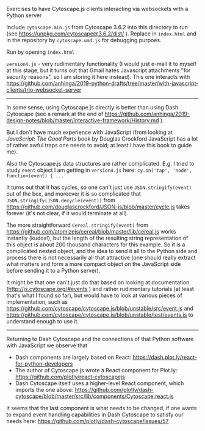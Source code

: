 Exercises to have Cytoscape.js clients interacting via websockets with a Python server

Include `cytoscape.min.js` from Cytoscape 3.6.2 into this directory to run (see https://unpkg.com/cytoscape@3.6.2/dist/ ).
Replace in `index.html` and in the repository by `cytoscape.umd.js` for debugging purpoes.

Run by opening `index.html`

`version4.js` - very rudimentary functionality (I would just e-mail it to myself at this stage, but it turns out that Gmail hates Javascript attachments "for security reasons", so I am storing it here instead). This one interacts with https://github.com/anhinga/2019-python-drafts/tree/master/with-javascript-clients/trio-websocket-server

***

In some sense, using Cytoscape.js directly is better than using Dash Cytoscape (see a remark at the end of https://github.com/anhinga/2019-design-notes/blob/master/interactive-framework/History.md ).

But I don't have much experience with JavaScript (from looking at _JavaScript: The Good Parts_ book by Douglas Crockford JavaScript has a lot of rather awful traps one needs to avoid; at least I have this book to guide me).

Also the Cytoscape.js data structures are rather complicated. E.g. I tried to study `event` object I am getting in `version4.js` here: `cy.on('tap', 'node', function(event) { ...`

It turns out that it has cycles, so one can't just use `JSON.stringify(event)` out of the box, and moreover it is so complicated that `JSON.stringify(JSON.decycle(event))` from https://github.com/douglascrockford/JSON-js/blob/master/cycle.js takes forever (it's not clear, if it would terminate at all).

The more straightforward `Cereal.stringify(event)` from https://github.com/atomizejs/cereal/blob/master/lib/cereal.js works instantly (kudos!), but the length of the resulting string representation of this object is about 200 thousand characters for this example. So it is a complicated nested object, and the idea to send it all to the Python side and process there is not necessarily all that attractive (one should really extract what matters and form a more compact object on the JavaScript side before sending it to a Python server).

It might be that one can't just do that based on looking at documentation (http://js.cytoscape.org/#events ) and rather rudimentary tutorials (at least that's what I found so far), but would have to look at various pieces of implementation, such as https://github.com/cytoscape/cytoscape.js/blob/unstable/src/event.js and https://github.com/cytoscape/cytoscape.js/blob/unstable/test/events.js to understand enough to use it.

***

Returning to Dash Cytoscape and the connections of that Python software with JavaScript we observe that

 * Dash components are largely based on React: https://dash.plot.ly/react-for-python-developers
 * The author of Cytoscape.js wrote a React component for Plot.ly: https://github.com/plotly/react-cytoscapejs
 * Dash Cytoscape itself uses a higher-level React component, which imports the one above: https://github.com/plotly/dash-cytoscape/blob/master/src/lib/components/Cytoscape.react.js
 
It seems that the last component is what needs to be changed, if one wants to expand event handling capabilities in Dash Cytoscape to satisfy our needs here: https://github.com/plotly/dash-cytoscape/issues/57
